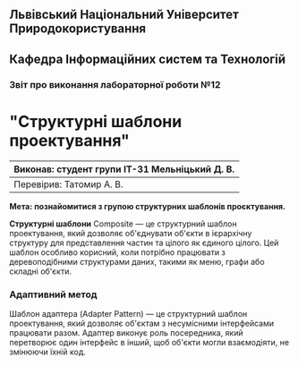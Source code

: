 ## Львівський Національний Університет Природокористування
## Кафедра Інформаційних систем та Технологій



### Звіт про виконання лабораторної роботи №12
# "Структурні шаблони проектування"



| Виконав: студент групи ІТ-31 Мельніцький Д. В.|
|-----------------------------------------------|
| Перевірив: Татомир А. В.                      | 



**Мета: познайомитися з групою структурних  шаблонів проєктування.**


**Структурні шаблони**
Composite — це структурний шаблон проектування, який дозволяє об'єднувати об'єкти в ієрархічну структуру для представлення частин та цілого як єдиного цілого. Цей шаблон особливо корисний, коли потрібно працювати з деревоподібними структурами даних, такими як меню, графи або складні об'єкти.

### **Адаптивний метод**
Шаблон адаптера (Adapter Pattern) — це структурний шаблон проектування, який дозволяє об'єктам з несумісними інтерфейсами працювати разом. Адаптер виконує роль посередника, який перетворює один інтерфейс в інший, щоб об'єкти могли взаємодіяти, не змінюючи їхній код.


